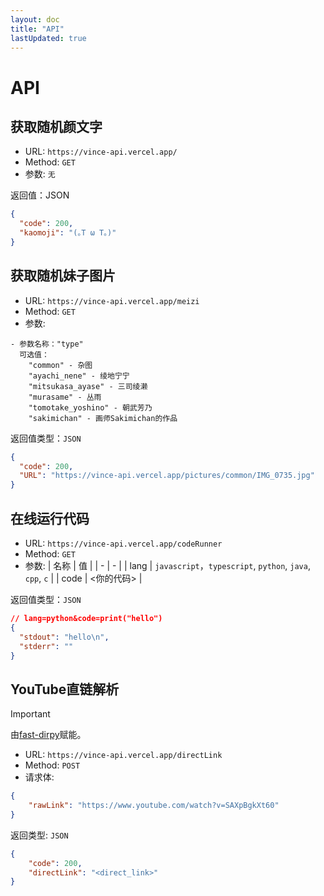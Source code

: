 ```yaml
---
layout: doc
title: "API"
lastUpdated: true
---
```


# API

## 获取随机颜文字

- URL: `https://vince-api.vercel.app/`
- Method: `GET`
- 参数: `无`

返回值：JSON

```json
{
  "code": 200,
  "kaomoji": "(｡T ω T｡)"
}
```

## 获取随机妹子图片

- URL: `https://vince-api.vercel.app/meizi`
- Method: `GET`
- 参数:

```
- 参数名称："type"
  可选值：
    "common" - 杂图
    "ayachi_nene" - 绫地宁宁
    "mitsukasa_ayase" - 三司绫濑
    "murasame" - 丛雨
    "tomotake_yoshino" - 朝武芳乃
    "sakimichan" - 画师Sakimichan的作品
```

返回值类型：`JSON`

```json
{
  "code": 200,
  "URL": "https://vince-api.vercel.app/pictures/common/IMG_0735.jpg"
}
```

## 在线运行代码

- URL: `https://vince-api.vercel.app/codeRunner`
- Method: `GET`
- 参数:
  | 名称 | 值 |
  | - | - |
  | lang | `javascript`，`typescript`, `python`, `java`, `cpp`, `c` |
  | code | <你的代码> |

返回值类型：`JSON`

```json
// lang=python&code=print("hello")
{
  "stdout": "hello\n",
  "stderr": ""
}
```


## YouTube直链解析

> [!IMPORTANT]
> 由[fast-dirpy](https://github.com/Vincent-the-gamer/fast-dirpy)赋能。

- URL: `https://vince-api.vercel.app/directLink`
- Method: `POST`
- 请求体:

```json
{
    "rawLink": "https://www.youtube.com/watch?v=SAXpBgkXt60"
}
```

返回类型: `JSON`

```json
{
    "code": 200,
    "directLink": "<direct_link>"
}
```